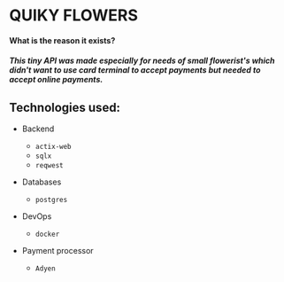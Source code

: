 # QUIKY FLOWERS


#### What is the reason it exists?

##### This tiny API was made especially for needs of small flowerist's which didn't want to use card terminal to accept payments but needed to accept online payments.


## Technologies used:

- Backend
    - `actix-web`
    - `sqlx`
    - `reqwest`

- Databases
    - `postgres`

- DevOps
    - `docker`

- Payment processor
    - `Adyen`